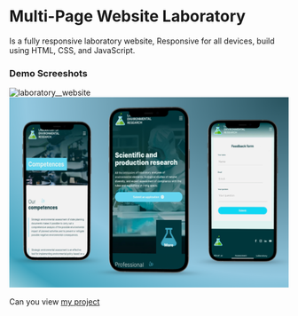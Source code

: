 # Multi-Page Website Laboratory
Is a fully responsive laboratory website,
Responsive for all devices, build using HTML, CSS, and JavaScript.

### Demo Screeshots
![laboratory__website](laptopp.png)
![laboratory__website](mobile.png)


Can you view [my project](https://panchenkonaz.github.io/laboratory__website/)
